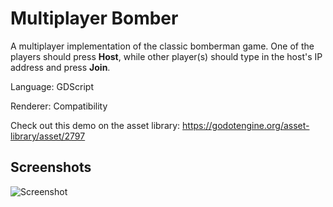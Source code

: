 # Multiplayer Bomber

A multiplayer implementation of the classic bomberman game.
One of the players should press **Host**, while other player(s)
should type in the host's IP address and press **Join**.

Language: GDScript

Renderer: Compatibility

Check out this demo on the asset library: https://godotengine.org/asset-library/asset/2797

## Screenshots

![Screenshot](screenshots/bomber.png)
